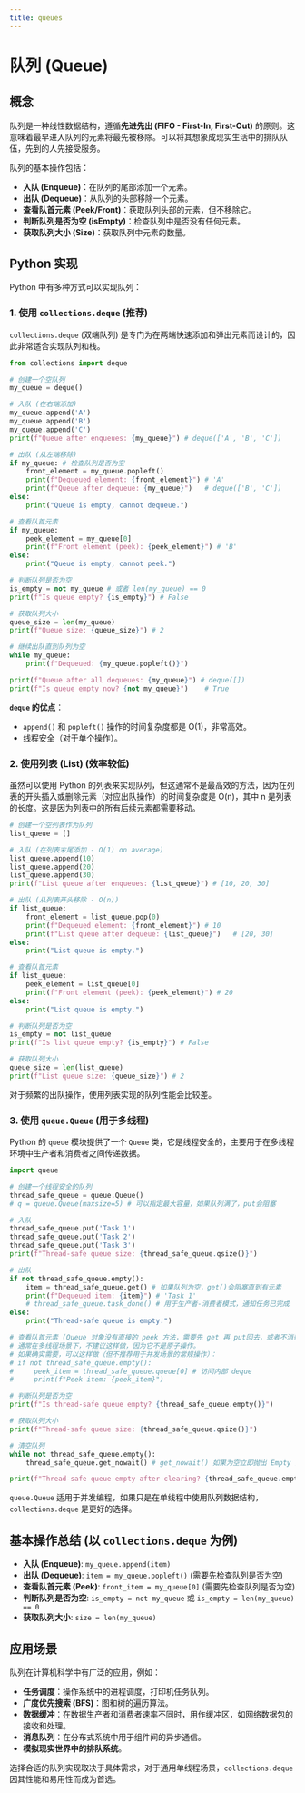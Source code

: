 ```yaml
---
title: queues
---
```

# 队列 (Queue)

## 概念
队列是一种线性数据结构，遵循**先进先出 (FIFO - First-In, First-Out)** 的原则。这意味着最早进入队列的元素将最先被移除。可以将其想象成现实生活中的排队队伍，先到的人先接受服务。

队列的基本操作包括：
-   **入队 (Enqueue)**：在队列的尾部添加一个元素。
-   **出队 (Dequeue)**：从队列的头部移除一个元素。
-   **查看队首元素 (Peek/Front)**：获取队列头部的元素，但不移除它。
-   **判断队列是否为空 (isEmpty)**：检查队列中是否没有任何元素。
-   **获取队列大小 (Size)**：获取队列中元素的数量。

## Python 实现
Python 中有多种方式可以实现队列：

### 1. 使用 `collections.deque` (推荐)
`collections.deque` (双端队列) 是专门为在两端快速添加和弹出元素而设计的，因此非常适合实现队列和栈。

```python
from collections import deque

# 创建一个空队列
my_queue = deque()

# 入队 (在右端添加)
my_queue.append('A')
my_queue.append('B')
my_queue.append('C')
print(f"Queue after enqueues: {my_queue}") # deque(['A', 'B', 'C'])

# 出队 (从左端移除)
if my_queue: # 检查队列是否为空
    front_element = my_queue.popleft()
    print(f"Dequeued element: {front_element}") # 'A'
    print(f"Queue after dequeue: {my_queue}")   # deque(['B', 'C'])
else:
    print("Queue is empty, cannot dequeue.")

# 查看队首元素
if my_queue:
    peek_element = my_queue[0]
    print(f"Front element (peek): {peek_element}") # 'B'
else:
    print("Queue is empty, cannot peek.")

# 判断队列是否为空
is_empty = not my_queue # 或者 len(my_queue) == 0
print(f"Is queue empty? {is_empty}") # False

# 获取队列大小
queue_size = len(my_queue)
print(f"Queue size: {queue_size}") # 2

# 继续出队直到队列为空
while my_queue:
    print(f"Dequeued: {my_queue.popleft()}")

print(f"Queue after all dequeues: {my_queue}") # deque([])
print(f"Is queue empty now? {not my_queue}")    # True
```

**`deque` 的优点**：
-   `append()` 和 `popleft()` 操作的时间复杂度都是 O(1)，非常高效。
-   线程安全（对于单个操作）。

### 2. 使用列表 (List) (效率较低)
虽然可以使用 Python 的列表来实现队列，但这通常不是最高效的方法，因为在列表的开头插入或删除元素（对应出队操作）的时间复杂度是 O(n)，其中 n 是列表的长度。这是因为列表中的所有后续元素都需要移动。

```python
# 创建一个空列表作为队列
list_queue = []

# 入队 (在列表末尾添加 - O(1) on average)
list_queue.append(10)
list_queue.append(20)
list_queue.append(30)
print(f"List queue after enqueues: {list_queue}") # [10, 20, 30]

# 出队 (从列表开头移除 - O(n))
if list_queue:
    front_element = list_queue.pop(0)
    print(f"Dequeued element: {front_element}") # 10
    print(f"List queue after dequeue: {list_queue}")   # [20, 30]
else:
    print("List queue is empty.")

# 查看队首元素
if list_queue:
    peek_element = list_queue[0]
    print(f"Front element (peek): {peek_element}") # 20
else:
    print("List queue is empty.")

# 判断队列是否为空
is_empty = not list_queue
print(f"Is list queue empty? {is_empty}") # False

# 获取队列大小
queue_size = len(list_queue)
print(f"List queue size: {queue_size}") # 2
```
对于频繁的出队操作，使用列表实现的队列性能会比较差。

### 3. 使用 `queue.Queue` (用于多线程)
Python 的 `queue` 模块提供了一个 `Queue` 类，它是线程安全的，主要用于在多线程环境中生产者和消费者之间传递数据。

```python
import queue

# 创建一个线程安全的队列
thread_safe_queue = queue.Queue()
# q = queue.Queue(maxsize=5) # 可以指定最大容量，如果队列满了，put会阻塞

# 入队
thread_safe_queue.put('Task 1')
thread_safe_queue.put('Task 2')
thread_safe_queue.put('Task 3')
print(f"Thread-safe queue size: {thread_safe_queue.qsize()}")

# 出队
if not thread_safe_queue.empty():
    item = thread_safe_queue.get() # 如果队列为空，get()会阻塞直到有元素
    print(f"Dequeued item: {item}") # 'Task 1'
    # thread_safe_queue.task_done() # 用于生产者-消费者模式，通知任务已完成
else:
    print("Thread-safe queue is empty.")

# 查看队首元素 (Queue 对象没有直接的 peek 方法，需要先 get 再 put回去，或者不消费)
# 通常在多线程场景下，不建议这样做，因为它不是原子操作。
# 如果确实需要，可以这样做（但不推荐用于并发场景的常规操作）：
# if not thread_safe_queue.empty():
#     peek_item = thread_safe_queue.queue[0] # 访问内部 deque
#     print(f"Peek item: {peek_item}")

# 判断队列是否为空
print(f"Is thread-safe queue empty? {thread_safe_queue.empty()}")

# 获取队列大小
print(f"Thread-safe queue size: {thread_safe_queue.qsize()}")

# 清空队列
while not thread_safe_queue.empty():
    thread_safe_queue.get_nowait() # get_nowait() 如果为空立即抛出 Empty 异常

print(f"Thread-safe queue empty after clearing? {thread_safe_queue.empty()}")
```
`queue.Queue` 适用于并发编程，如果只是在单线程中使用队列数据结构，`collections.deque` 是更好的选择。

## 基本操作总结 (以 `collections.deque` 为例)

-   **入队 (Enqueue)**: `my_queue.append(item)`
-   **出队 (Dequeue)**: `item = my_queue.popleft()` (需要先检查队列是否为空)
-   **查看队首元素 (Peek)**: `front_item = my_queue[0]` (需要先检查队列是否为空)
-   **判断队列是否为空**: `is_empty = not my_queue` 或 `is_empty = len(my_queue) == 0`
-   **获取队列大小**: `size = len(my_queue)`

## 应用场景
队列在计算机科学中有广泛的应用，例如：

-   **任务调度**：操作系统中的进程调度，打印机任务队列。
-   **广度优先搜索 (BFS)**：图和树的遍历算法。
-   **数据缓冲**：在数据生产者和消费者速率不同时，用作缓冲区，如网络数据包的接收和处理。
-   **消息队列**：在分布式系统中用于组件间的异步通信。
-   **模拟现实世界中的排队系统**。

选择合适的队列实现取决于具体需求，对于通用单线程场景，`collections.deque` 因其性能和易用性而成为首选。
